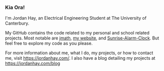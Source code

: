 ### Kia Ora!

I'm Jordan Hay, an Electrical Engineering Student at The University of Canterbury.

My GitHub contains the code related to my personal and school related projects. Most notable are [jmath](https://github.com/JHay0112/jmath), [my website](https://github.com/JHay0112/JHay0112.github.io), and [Sunrise-Alarm-Clock](https://github.com/JHay0112/Sunrise-Alarm-Clock). But feel free to explore my code as you please.

For more information about me, what I do, my projects, or how to contact me, visit https://jordanhay.com/. I also have a blog detailing my projects at https://jordanhay.com/blog
